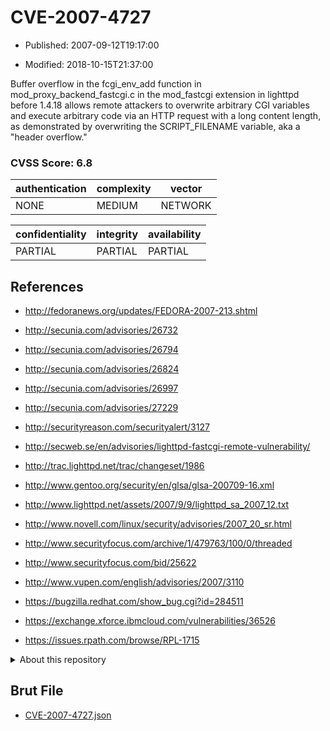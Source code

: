 # CVE-2007-4727

- Published: 2007-09-12T19:17:00

- Modified: 2018-10-15T21:37:00

Buffer overflow in the fcgi_env_add function in mod_proxy_backend_fastcgi.c in the mod_fastcgi extension in lighttpd before 1.4.18 allows remote attackers to overwrite arbitrary CGI variables and execute arbitrary code via an HTTP request with a long content length, as demonstrated by overwriting the SCRIPT_FILENAME variable, aka a "header overflow."

### CVSS Score: **6.8**

| authentication | complexity | vector |
| --- | --- | --- |
| NONE | MEDIUM | NETWORK |

| confidentiality | integrity | availability |
| --- | --- | --- |
| PARTIAL | PARTIAL | PARTIAL |

## References

* http://fedoranews.org/updates/FEDORA-2007-213.shtml

* http://secunia.com/advisories/26732

* http://secunia.com/advisories/26794

* http://secunia.com/advisories/26824

* http://secunia.com/advisories/26997

* http://secunia.com/advisories/27229

* http://securityreason.com/securityalert/3127

* http://secweb.se/en/advisories/lighttpd-fastcgi-remote-vulnerability/

* http://trac.lighttpd.net/trac/changeset/1986

* http://www.gentoo.org/security/en/glsa/glsa-200709-16.xml

* http://www.lighttpd.net/assets/2007/9/9/lighttpd_sa_2007_12.txt

* http://www.novell.com/linux/security/advisories/2007_20_sr.html

* http://www.securityfocus.com/archive/1/479763/100/0/threaded

* http://www.securityfocus.com/bid/25622

* http://www.vupen.com/english/advisories/2007/3110

* https://bugzilla.redhat.com/show_bug.cgi?id=284511

* https://exchange.xforce.ibmcloud.com/vulnerabilities/36526

* https://issues.rpath.com/browse/RPL-1715

<details>
<summary>About this repository</summary> 

  This repository is part of the project [Live Hack CVE](https://github.com/Live-Hack-CVE). Main website can be found [www.live-hack.org](https://www.live-hack.org) 
  
  Made by [Sn0wAlice](https://github.com/Sn0wAlice) for the people that care about security and need to have a feed of the latest CVEs. Hope you enjoy it, don't forget to star the repo and follow me on [Twitter](https://twitter.com/Sn0wAlice) and [Github](https://github.com/Sn0wAlice). And that is my [personnal website](https://www.alice-snow.me/)

  - [Home Page](https://github.com/Live-Hack-CVE)
  - [Framework](https://github.com/Live-Hack-CVE/cve-framework)
  - [CVE database](https://github.com/Live-Hack-CVE/full_database)
  - [Changelog](https://github.com/Live-Hack-CVE/Changelog)
</details>

## Brut File

* [CVE-2007-4727.json](https://raw.githubusercontent.com/Live-Hack-CVE/full_database/main/cves/2007/CVE-2007-4727.json)


